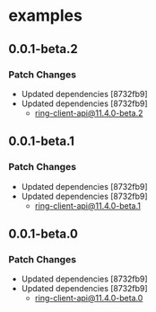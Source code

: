 # examples

## 0.0.1-beta.2

### Patch Changes

- Updated dependencies [8732fb9]
- Updated dependencies [8732fb9]
  - ring-client-api@11.4.0-beta.2

## 0.0.1-beta.1

### Patch Changes

- Updated dependencies [8732fb9]
- Updated dependencies [8732fb9]
  - ring-client-api@11.4.0-beta.1

## 0.0.1-beta.0

### Patch Changes

- Updated dependencies [8732fb9]
- Updated dependencies [8732fb9]
  - ring-client-api@11.4.0-beta.0
